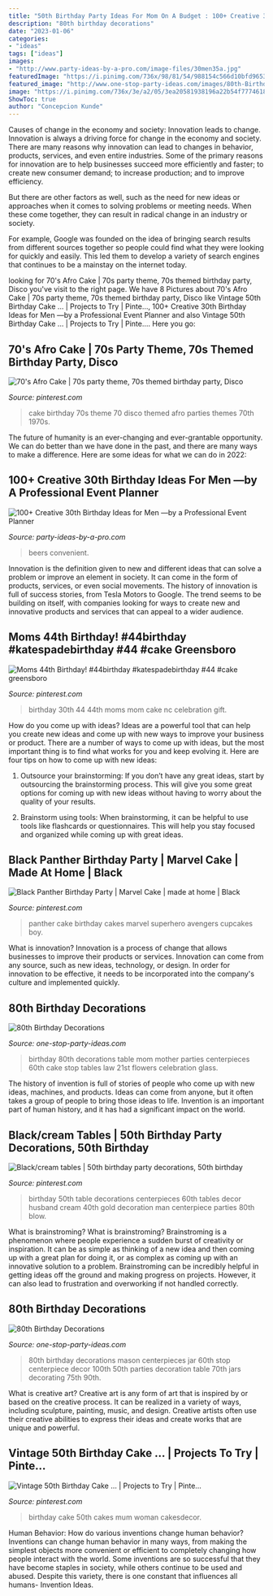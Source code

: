 ```yaml
---
title: "50th Birthday Party Ideas For Mom On A Budget : 100+ Creative 30th Birthday Ideas For Men —by A Professional Event Planner"
description: "80th birthday decorations"
date: "2023-01-06"
categories:
- "ideas"
tags: ["ideas"]
images:
- "http://www.party-ideas-by-a-pro.com/image-files/30men35a.jpg"
featuredImage: "https://i.pinimg.com/736x/98/81/54/988154c566d10bfd96536215f2cd45c9.jpg"
featured_image: "http://www.one-stop-party-ideas.com/images/80th-Birthday-Party-Decorations-Mason-Jars.jpg"
image: "https://i.pinimg.com/736x/3e/a2/05/3ea20581938196a22b54f77746187f12--mum-birthday-th-birthday-cakes.jpg?b=t"
ShowToc: true
author: "Concepcion Kunde"
---
```



Causes of change in the economy and society: Innovation leads to change.
Innovation is always a driving force for change in the economy and society. There are many reasons why innovation can lead to changes in behavior, products, services, and even entire industries. 
Some of the primary reasons for innovation are to help businesses succeed more efficiently and faster; to create new consumer demand; to increase production; and to improve efficiency. 

But there are other factors as well, such as the need for new ideas or approaches when it comes to solving problems or meeting needs. When these come together, they can result in radical change in an industry or society.

For example, Google was founded on the idea of bringing search results from different sources together so people could find what they were looking for quickly and easily. This led them to develop a variety of search engines that continues to be a mainstay on the internet today.

	

		
looking for 70&#039;s Afro Cake | 70s party theme, 70s themed birthday party, Disco you've visit to the right page. We have 8 Pictures about 70&#039;s Afro Cake | 70s party theme, 70s themed birthday party, Disco like Vintage 50th Birthday Cake … | Projects to Try | Pinte…, 100+ Creative 30th Birthday Ideas for Men —by a Professional Event Planner and also Vintage 50th Birthday Cake … | Projects to Try | Pinte…. Here you go:
		
    
## 70&#039;s Afro Cake | 70s Party Theme, 70s Themed Birthday Party, Disco

<img loading=lazy src="https://i.pinimg.com/736x/12/f7/d6/12f7d668e1385d90e68ff621f7cf35c1.jpg" onerror="this.onerror=null;this.src='https://tse3.mm.bing.net/th?id=OIP.qjqx9-NTTrJiUFoa7sYTUwHaJ4&amp;pid=15.1';" alt="70&#039;s Afro Cake | 70s party theme, 70s themed birthday party, Disco">

_Source: pinterest.com_

>cake birthday 70s theme 70 disco themed afro parties themes 70th 1970s. 

	

The future of humanity is an ever-changing and ever-grantable opportunity. We can do better than we have done in the past, and there are many ways to make a difference. Here are some ideas for what we can do in 2022: 

    
## 100+ Creative 30th Birthday Ideas For Men —by A Professional Event Planner

<img loading=lazy src="http://www.party-ideas-by-a-pro.com/image-files/30men35a.jpg" onerror="this.onerror=null;this.src='https://tse2.mm.bing.net/th?id=OIP.ZtTKw8J28OiLUIePeX3JfwHaFU&amp;pid=15.1';" alt="100+ Creative 30th Birthday Ideas for Men —by a Professional Event Planner">

_Source: party-ideas-by-a-pro.com_

>beers convenient. 

	

Innovation is the definition given to new and different ideas that can solve a problem or improve an element in society. It can come in the form of products, services, or even social movements. The history of innovation is full of success stories, from Tesla Motors to Google. The trend seems to be building on itself, with companies looking for ways to create new and innovative products and services that can appeal to a wider audience.

    
## Moms 44th Birthday! #44birthday #katespadebirthday #44 #cake Greensboro

<img loading=lazy src="https://i.pinimg.com/736x/6d/c7/e1/6dc7e1d6c5848eca565fdc5829af5e3c.jpg" onerror="this.onerror=null;this.src='https://tse4.mm.bing.net/th?id=OIP.JuAhTVuxZpx1ctBKbPNbowHaLo&amp;pid=15.1';" alt="Moms 44th Birthday! #44birthday #katespadebirthday #44 #cake greensboro">

_Source: pinterest.com_

>birthday 30th 44 44th moms mom cake nc celebration gift. 

	

How do you come up with ideas?
Ideas are a powerful tool that can help you create new ideas and come up with new ways to improve your business or product. There are a number of ways to come up with ideas, but the most important thing is to find what works for you and keep evolving it. Here are four tips on how to come up with new ideas:
1. Outsource your brainstorming: If you don’t have any great ideas, start by outsourcing the brainstorming process. This will give you some great options for coming up with new ideas without having to worry about the quality of your results.

2. Brainstorm using tools: When brainstorming, it can be helpful to use tools like flashcards or questionnaires. This will help you stay focused and organized while coming up with great ideas.


    
## Black Panther Birthday Party | Marvel Cake | Made At Home | Black

<img loading=lazy src="https://i.pinimg.com/736x/98/81/54/988154c566d10bfd96536215f2cd45c9.jpg" onerror="this.onerror=null;this.src='https://tse4.mm.bing.net/th?id=OIP.ziq6lsVB7XV4WI2OMF-UTwHaJ4&amp;pid=15.1';" alt="Black Panther Birthday Party | Marvel Cake | made at home | Black">

_Source: pinterest.com_

>panther cake birthday cakes marvel superhero avengers cupcakes boy. 

	

What is innovation?
Innovation is a process of change that allows businesses to improve their products or services. Innovation can come from any source, such as new ideas, technology, or design. In order for innovation to be effective, it needs to be incorporated into the company's culture and implemented quickly.

    
## 80th Birthday Decorations

<img loading=lazy src="http://www.one-stop-party-ideas.com/images/80th-Birthday-Decorations-Tables.jpg" onerror="this.onerror=null;this.src='https://tse1.mm.bing.net/th?id=OIP.Y4pHWFNMbZWWDidlMJauiwHaJ6&amp;pid=15.1';" alt="80th Birthday Decorations">

_Source: one-stop-party-ideas.com_

>birthday 80th decorations table mom mother parties centerpieces 60th cake stop tables law 21st flowers celebration glass. 

	

The history of invention is full of stories of people who come up with new ideas, machines, and products. Ideas can come from anyone, but it often takes a group of people to bring those ideas to life. Invention is an important part of human history, and it has had a significant impact on the world.

    
## Black/cream Tables | 50th Birthday Party Decorations, 50th Birthday

<img loading=lazy src="https://i.pinimg.com/736x/6f/4a/b1/6f4ab100dac03e1d61c40a8eb0585369.jpg" onerror="this.onerror=null;this.src='https://tse3.mm.bing.net/th?id=OIP.t6s5aWAZzilgineQMV4TkwHaJ3&amp;pid=15.1';" alt="Black/cream tables | 50th birthday party decorations, 50th birthday">

_Source: pinterest.com_

>birthday 50th table decorations centerpieces 60th tables decor husband cream 40th gold decoration man centerpiece parties 80th blow. 

	

What is brainstroming?
What is brainstroming? Brainstroming is a phenomenon where people experience a sudden burst of creativity or inspiration. It can be as simple as thinking of a new idea and then coming up with a great plan for doing it, or as complex as coming up with an innovative solution to a problem. Brainstroming can be incredibly helpful in getting ideas off the ground and making progress on projects. However, it can also lead to frustration and overworking if not handled correctly.

    
## 80th Birthday Decorations

<img loading=lazy src="http://www.one-stop-party-ideas.com/images/80th-Birthday-Party-Decorations-Mason-Jars.jpg" onerror="this.onerror=null;this.src='https://tse1.mm.bing.net/th?id=OIP.chRKrzc2-7wMM4r_4zhDPQHaGe&amp;pid=15.1';" alt="80th Birthday Decorations">

_Source: one-stop-party-ideas.com_

>80th birthday decorations mason centerpieces jar 60th stop centerpiece decor 100th 50th parties decoration table 70th jars decorating 75th 90th. 

	

What is creative art?
Creative art is any form of art that is inspired by or based on the creative process. It can be realized in a variety of ways, including sculpture, painting, music, and design. Creative artists often use their creative abilities to express their ideas and create works that are unique and powerful.

    
## Vintage 50th Birthday Cake … | Projects To Try | Pinte…

<img loading=lazy src="https://i.pinimg.com/736x/3e/a2/05/3ea20581938196a22b54f77746187f12--mum-birthday-th-birthday-cakes.jpg?b=t" onerror="this.onerror=null;this.src='https://tse3.mm.bing.net/th?id=OIP.n7pWIQVfeotVaAmTo6C0dQHaJ4&amp;pid=15.1';" alt="Vintage 50th Birthday Cake … | Projects to Try | Pinte…">

_Source: pinterest.com_

>birthday cake 50th cakes mum woman cakesdecor. 

	

Human Behavior: How do various inventions change human behavior?
Inventions can change human behavior in many ways, from making the simplest objects more convenient or efficient to completely changing how people interact with the world. Some inventions are so successful that they have become staples in society, while others continue to be used and abused. Despite this variety, there is one constant that influences all humans- Invention Ideas.

